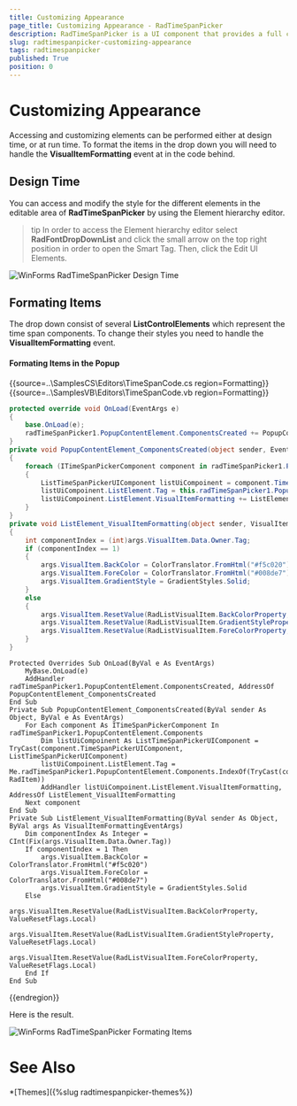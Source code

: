 ```yaml
---
title: Customizing Appearance
page_title: Customizing Appearance - RadTimeSpanPicker
description: RadTimeSpanPicker is a UI component that provides a full control over picking a specific time span and duration.
slug: radtimespanpicker-customizing-appearance
tags: radtimespanpicker
published: True
position: 0
---
```



# Customizing Appearance

Accessing and customizing elements can be performed either at design time, or at run time. To format the items in the drop down you will need to handle the **VisualItemFormatting** event at in the code behind.

## Design Time

You can access and modify the style for the different elements in the editable area of __RadTimeSpanPicker__ by using the Element hierarchy editor.

>tip In order to access the Element hierarchy editor select **RadFontDropDownList** and click the small arrow on the top right position in order to open the Smart Tag. Then, click the Edit UI Elements.

![WinForms RadTimeSpanPicker Design Time](images/radtimespanpicker-appearance001.png)


## Formating Items

The drop down consist of several **ListControlElements** which represent the time span components. To change their styles you need to handle the __VisualItemFormatting__ event. 

#### Formating Items in the Popup

{{source=..\SamplesCS\Editors\TimeSpanCode.cs region=Formatting}} 
{{source=..\SamplesVB\Editors\TimeSpanCode.vb region=Formatting}}
````C#
protected override void OnLoad(EventArgs e)
{
    base.OnLoad(e);
    radTimeSpanPicker1.PopupContentElement.ComponentsCreated += PopupContentElement_ComponentsCreated;
}
private void PopupContentElement_ComponentsCreated(object sender, EventArgs e)
{
    foreach (ITimeSpanPickerComponent component in radTimeSpanPicker1.PopupContentElement.Components)
    {
        ListTimeSpanPickerUIComponent listUiCompoinent = component.TimeSpanPickerUIComponent as ListTimeSpanPickerUIComponent;
        listUiCompoinent.ListElement.Tag = this.radTimeSpanPicker1.PopupContentElement.Components.IndexOf(component as RadItem);
        listUiCompoinent.ListElement.VisualItemFormatting += ListElement_VisualItemFormatting;
    }
}
private void ListElement_VisualItemFormatting(object sender, VisualItemFormattingEventArgs args)
{
    int componentIndex = (int)args.VisualItem.Data.Owner.Tag;
    if (componentIndex == 1)
    {
        args.VisualItem.BackColor = ColorTranslator.FromHtml("#f5c020");
        args.VisualItem.ForeColor = ColorTranslator.FromHtml("#008de7");
        args.VisualItem.GradientStyle = GradientStyles.Solid;
    }
    else
    {
        args.VisualItem.ResetValue(RadListVisualItem.BackColorProperty, ValueResetFlags.Local);
        args.VisualItem.ResetValue(RadListVisualItem.GradientStyleProperty, ValueResetFlags.Local);
        args.VisualItem.ResetValue(RadListVisualItem.ForeColorProperty, ValueResetFlags.Local);
    }
}

````
````VB.NET
Protected Overrides Sub OnLoad(ByVal e As EventArgs)
    MyBase.OnLoad(e)
    AddHandler radTimeSpanPicker1.PopupContentElement.ComponentsCreated, AddressOf PopupContentElement_ComponentsCreated
End Sub
Private Sub PopupContentElement_ComponentsCreated(ByVal sender As Object, ByVal e As EventArgs)
    For Each component As ITimeSpanPickerComponent In radTimeSpanPicker1.PopupContentElement.Components
        Dim listUiCompoinent As ListTimeSpanPickerUIComponent = TryCast(component.TimeSpanPickerUIComponent, ListTimeSpanPickerUIComponent)
        listUiCompoinent.ListElement.Tag = Me.radTimeSpanPicker1.PopupContentElement.Components.IndexOf(TryCast(component, RadItem))
        AddHandler listUiCompoinent.ListElement.VisualItemFormatting, AddressOf ListElement_VisualItemFormatting
    Next component
End Sub
Private Sub ListElement_VisualItemFormatting(ByVal sender As Object, ByVal args As VisualItemFormattingEventArgs)
    Dim componentIndex As Integer = CInt(Fix(args.VisualItem.Data.Owner.Tag))
    If componentIndex = 1 Then
        args.VisualItem.BackColor = ColorTranslator.FromHtml("#f5c020")
        args.VisualItem.ForeColor = ColorTranslator.FromHtml("#008de7")
        args.VisualItem.GradientStyle = GradientStyles.Solid
    Else
        args.VisualItem.ResetValue(RadListVisualItem.BackColorProperty, ValueResetFlags.Local)
        args.VisualItem.ResetValue(RadListVisualItem.GradientStyleProperty, ValueResetFlags.Local)
        args.VisualItem.ResetValue(RadListVisualItem.ForeColorProperty, ValueResetFlags.Local)
    End If
End Sub

```` 

{{endregion}} 

Here is the result.

![WinForms RadTimeSpanPicker Formating Items](images/radtimespanpicker-appearance002.png)

# See Also

*[Themes]({%slug radtimespanpicker-themes%})
